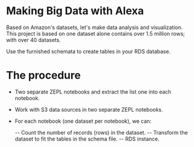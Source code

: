 # Making Big Data with Alexa
Based on Amazon's datasets, let's make data analysis and visualization. This project is based on one dataset alone contains over 1.5 million rows; with over 40 datasets.

Use the furnished schemata to create tables in your RDS database.

#  The procedure

- Two separate ZEPL notebooks and extract the list one into each notebook.
- Work with S3 data sources in two separate ZEPL notebooks.
- For each notebook (one dataset per notebook), we can:

   -- Count the number of records (rows) in the dataset.
   -- Transform the dataset to fit the tables in the schema file.
   -- RDS instance. 

